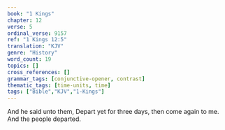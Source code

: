 ```yaml
---
book: "1 Kings"
chapter: 12
verse: 5
ordinal_verse: 9157
ref: "1 Kings 12:5"
translation: "KJV"
genre: "History"
word_count: 19
topics: []
cross_references: []
grammar_tags: [conjunctive-opener, contrast]
thematic_tags: [time-units, time]
tags: ["Bible","KJV","1-Kings"]
---
```

And he said unto them, Depart yet for three days, then come again to me. And the people departed.
